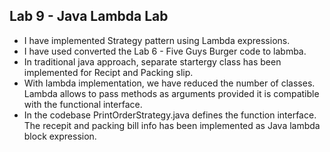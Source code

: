 ## Lab 9 - Java Lambda Lab

- I have implemented Strategy pattern using Lambda expressions.
- I have used converted the Lab 6 - Five Guys Burger code to labmba.
- In traditional java approach, separate startergy class has been implemented for Recipt and Packing slip.
- With lambda implementation, we have reduced the number of classes. Lambda allows to pass methods as arguments provided it is compatible with the functional interface.
- In the codebase PrintOrderStrategy.java defines the function interface. The recepit and packing bill info has been implemented as Java lambda block expression.
